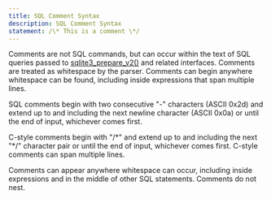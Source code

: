 ```yaml
---
title: SQL Comment Syntax
description: SQL Comment Syntax
statement: /\* This is a comment \*/
--- 
```


<!-- do-not-touch-svg-import: 'comment.svg' -->

Comments are not SQL commands, but can occur within the text of SQL
queries passed to <a href="https://www.sqlite.org/c3ref/prepare.html"
target="_blank">sqlite3_prepare_v2()</a> and related interfaces.
Comments are treated as whitespace by the parser. Comments can begin
anywhere whitespace can be found, including inside expressions that span
multiple lines.

SQL comments begin with two consecutive "-" characters (ASCII 0x2d) and
extend up to and including the next newline character (ASCII 0x0a) or
until the end of input, whichever comes first.

C-style comments begin with "/\*" and extend up to and including the
next "\*/" character pair or until the end of input, whichever comes
first. C-style comments can span multiple lines.

Comments can appear anywhere whitespace can occur, including inside
expressions and in the middle of other SQL statements. Comments do not
nest.
